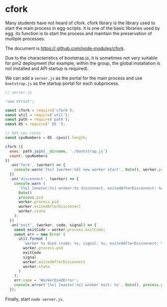 # cfork

Many students have not heard of cfork. cfork library is the library used to start the main process in egg-scripts. it is one of the basic libraries used by egg. its function is to start the process and maintain the preservation of multiple processes.


The document is [https:// github.com/node-modules/cfork](https://github.com/node-modules/cfork).


Due to the characteristics of bootstrap.js, it is sometimes not very suitable for pm2 deployment (for example, within the group, the global installation is not installed and API startup is required).


We can add a `server.js` as the portal for the main process and use `bootstrap.js` as the startup portal for each subprocess.


```javascript
// server.js

'use strict';

const cfork = require('cfork');
const util = require('util');
const path = require('path');
const OS = require(' OS ');

// Get cpu cores
const cpuNumbers = OS .cpus().length;

cfork ({
  exec: path.join(__dirname, './bootstrap.js')
  count: cpuNumbers
})
  .on('fork', (worker) => {
    console.warn('[%s] [worker:%d] new worker start', Date(), worker.process.pid);
  })
  .on('disconnect', (worker) => {
    console.warn (
      '[%s] [master:%s] wroker:%s disconnect, exitedAfterDisconnect: %s, state: %s .',
      Date()
      process.pid
      worker.process.pid
      worker.exitedAfterDisconnect
      worker.state
    );
  })
  .on('exit', (worker, code, signal) => {
    const exitCode = worker.process.exitCode;
    const err = new Error (
      util.format (
        'worker %s died (code: %s, signal: %s, exitedAfterDisconnect: %s, state: %s)',
        worker.process.pid
        exitCode
        signal
        worker.exitedAfterDisconnect
        worker.state
      )
    );
    err.name = 'WorkerDiedError';
    console.error('[%s] [master:%s] wroker exit: %s', Date(), process.pid, err.stack);
  });
```

Finally, start `node server.js`.
